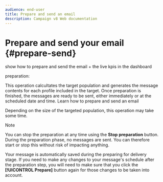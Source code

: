 ```yaml
---
audience: end-user
title: Prepare and send an email
description: Campaign v8 Web documentation
---
```

# Prepare and send your email {#prepare-send}

show how to prepare and send the email + the live kpis in the dashboard

<!--
like acc when preparation, target calculated then send
real time KPIs, not in AJO. similar to ACS.
exclusion logs, causes
-->

<!--
send also KPIs
-->


preparation:

This operation calcultates the target population and generates the message contents for each profile included in the target. Once preparation is finished, the messages are ready to be sent, either immediately or at the scheduled date and time. Learn how to prepare and send an email


Depending on the size of the targeted population, this operation may take some time.

>[!NOTE]
>
>You can stop the preparation at any time using the **Stop preparation** button. During the preparation phase, no messages are sent. You can therefore start or stop this without risk of impacting anything. 
>
>Your message is automatically saved during the preparing for delivery stage. If you need to make any changes to your message's schedule after the preparation step, you will need to make sure that you click the **[!UICONTROL Prepare]** button again for those changes to be taken into account.